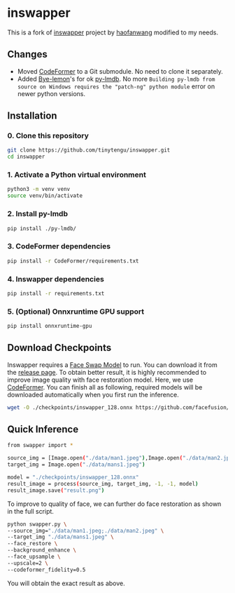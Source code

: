 # inswapper

This is a fork of [inswapper](https://github.com/haofanwang/inswapper) project by [haofanwang](https://github.com/haofanwang) modified to my needs.

## Changes
- Moved [CodeFormer](https://github.com/sczhou/CodeFormer) to a Git submodule. No need to clone it separately.
- Added [Bye-lemon](https://github.com/Bye-lemon)'s for ok [py-lmdb](https://github.com/Bye-lemon/py-lmdb). No more `Building py-lmdb from source on Windows requires the "patch-ng" python module` error on newer python versions.

## Installation
### 0. Clone this repository
```bash
git clone https://github.com/tinytengu/inswapper.git
cd inswapper
```

### 1. Activate a Python virtual environment
```bash
python3 -m venv venv
source venv/bin/activate
```

### 2. Install py-lmdb
```bash
pip install ./py-lmdb/
```

### 3. CodeFormer dependencies
```bash
pip install -r CodeFormer/requirements.txt
```

### 4. Inswapper dependencies
```bash
pip install -r requirements.txt
```

### 5. (Optional) Onnxruntime GPU support
```bash
pip install onnxruntime-gpu
```

## Download Checkpoints
Inswapper requires a [Face Swap Model](https://github.com/facefusion/facefusion-assets/releases/download/models/inswapper_128.onnx) to run. You can download it from the [release page](https://github.com/facefusion/facefusion-assets/releases/tag/models). To obtain better result, it is highly recommended to improve image quality with face restoration model. Here, we use [CodeFormer](https://github.com/sczhou/CodeFormer). You can finish all as following, required models will be downloaded automatically when you first run the inference.

```bash
wget -O ./checkpoints/inswapper_128.onnx https://github.com/facefusion/facefusion-assets/releases/download/models/inswapper_128.onnx
```


## Quick Inference

```bash
from swapper import *

source_img = [Image.open("./data/man1.jpeg"),Image.open("./data/man2.jpeg")]
target_img = Image.open("./data/mans1.jpeg")

model = "./checkpoints/inswapper_128.onnx"
result_image = process(source_img, target_img, -1, -1, model)
result_image.save("result.png")
```

To improve to quality of face, we can further do face restoration as shown in the full script.

```bash
python swapper.py \
--source_img="./data/man1.jpeg;./data/man2.jpeg" \
--target_img "./data/mans1.jpeg" \
--face_restore \
--background_enhance \
--face_upsample \
--upscale=2 \
--codeformer_fidelity=0.5
```
You will obtain the exact result as above.